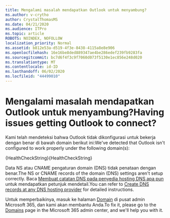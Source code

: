```yaml
---
title: Mengalami masalah mendapatkan Outlook untuk menyambung?
ms.author: v-crytho
author: CrystalThomasMS
ms.date: 04/21/2020
ms.audience: ITPro
ms.topic: article
ROBOTS: NOINDEX, NOFOLLOW
localization_priority: Normal
ms.assetid: b812e53a-d519-4f3e-8438-4115a8e8e906
ms.openlocfilehash: 16e16be8ded889347ae4be286edef239fb9283fa
ms.sourcegitcommit: bc7d6f4f3c9f7060d073f5130e1ec856e248d020
ms.translationtype: MT
ms.contentlocale: id-ID
ms.lasthandoff: 06/02/2020
ms.locfileid: "44499010"
---
```

# <a name="having-issues-getting-outlook-to-connect"></a><span data-ttu-id="56333-102">Mengalami masalah mendapatkan Outlook untuk menyambung?</span><span class="sxs-lookup"><span data-stu-id="56333-102">Having issues getting Outlook to connect?</span></span>

<span data-ttu-id="56333-103">Kami telah mendeteksi bahwa Outlook tidak dikonfigurasi untuk bekerja dengan benar di bawah domain berikut ini:</span><span class="sxs-lookup"><span data-stu-id="56333-103">We've detected that Outlook isn't configured to work properly under the following domain(s):</span></span>
  
<span data-ttu-id="56333-104">{HealthCheckString}</span><span class="sxs-lookup"><span data-stu-id="56333-104">{HealthCheckString}</span></span>
  
<span data-ttu-id="56333-105">Data NS atau CNAME pengaturan domain (DNS) tidak penataan dengan benar.</span><span class="sxs-lookup"><span data-stu-id="56333-105">The NS or CNAME records of the domain (DNS) settings aren't setup correctly.</span></span> <span data-ttu-id="56333-106">Baca [Membuat catatan DNS pada penyedia hosting DNS apa pun](https://docs.microsoft.com/microsoft-365/admin/get-help-with-domains/create-dns-records-at-any-dns-hosting-provider) untuk mendapatkan petunjuk mendetail.</span><span class="sxs-lookup"><span data-stu-id="56333-106">You can refer to [Create DNS records at any DNS hosting provider](https://docs.microsoft.com/microsoft-365/admin/get-help-with-domains/create-dns-records-at-any-dns-hosting-provider) for detailed instructions.</span></span> 
  
<span data-ttu-id="56333-107">Untuk memperbaikinya, masuk ke halaman [Domain](https://admin.microsoft.com/adminportal/home#/Domains) di pusat admin Microsoft 365, dan kami akan membantu Anda.</span><span class="sxs-lookup"><span data-stu-id="56333-107">To fix it, please go to the [Domains](https://admin.microsoft.com/adminportal/home#/Domains) page in the Microsoft 365 admin center, and we'll help you with it.</span></span> 

  

